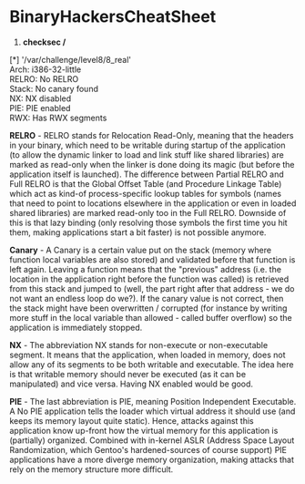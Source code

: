 # BinaryHackersCheatSheet

1. **checksec /<binary/>**
 
  [*] '/var/challenge/level8/8_real' <br/>
    Arch:     i386-32-little<br/>
    RELRO:    No RELRO<br/>
    Stack:    No canary found<br/>
    NX:       NX disabled<br/>
    PIE:      PIE enabled<br/>
    RWX:      Has RWX segments<br/>

**RELRO** - RELRO stands for Relocation Read-Only, meaning that the headers in your binary, which need to be writable during startup of the application (to allow the dynamic linker to load and link stuff like shared libraries) are marked as read-only when the linker is done doing its magic (but before the application itself is launched). The difference between Partial RELRO and Full RELRO is that the Global Offset Table (and Procedure Linkage Table) which act as kind-of process-specific lookup tables for symbols (names that need to point to locations elsewhere in the application or even in loaded shared libraries) are marked read-only too in the Full RELRO. Downside of this is that lazy binding (only resolving those symbols the first time you hit them, making applications start a bit faster) is not possible anymore. <br/>

**Canary** - A Canary is a certain value put on the stack (memory where function local variables are also stored) and validated before that function is left again. Leaving a function means that the "previous" address (i.e. the location in the application right before the function was called) is retrieved from this stack and jumped to (well, the part right after that address - we do not want an endless loop do we?). If the canary value is not correct, then the stack might have been overwritten / corrupted (for instance by writing more stuff in the local variable than allowed - called buffer overflow) so the application is immediately stopped. <br/>

**NX** - The abbreviation NX stands for non-execute or non-executable segment. It means that the application, when loaded in memory, does not allow any of its segments to be both writable and executable. The idea here is that writable memory should never be executed (as it can be manipulated) and vice versa. Having NX enabled would be good. <br/>

**PIE** - The last abbreviation is PIE, meaning Position Independent Executable. A No PIE application tells the loader which virtual address it should use (and keeps its memory layout quite static). Hence, attacks against this application know up-front how the virtual memory for this application is (partially) organized. Combined with in-kernel ASLR (Address Space Layout Randomization, which Gentoo's hardened-sources of course support) PIE applications have a more diverge memory organization, making attacks that rely on the memory structure more difficult. <br/>
